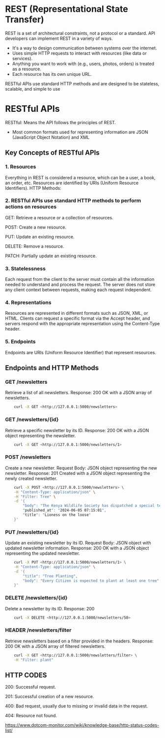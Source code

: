 
# REST (Representational State Transfer)

REST is a set of architectural constraints, not a protocol or a standard. API developers can implement REST in a variety of ways.

* It's a way to design communication between systems over the internet.
* Uses simple HTTP requests to interact with resources (like data or services).
* Anything you want to work with (e.g., users, photos, orders) is treated as a resource.
* Each resource has its own unique URL.

RESTful APIs use standard HTTP methods and are designed to be stateless, scalable, and simple to use

# RESTful APIs

RESTful: Means the API follows the principles of REST.

* Most common formats used for representing information are JSON (JavaScript Object Notation) and XML

## Key Concepts of RESTful APIs

### 1. Resources

Everything in REST is considered a resource, which can be a user, a book, an order, etc.
Resources are identified by URIs (Uniform Resource Identifiers).
HTTP Methods:

### 2. RESTful APIs use standard HTTP methods to perform actions on resources

GET: Retrieve a resource or a collection of resources.

POST: Create a new resource.

PUT: Update an existing resource.

DELETE: Remove a resource.

PATCH: Partially update an existing resource.

### 3. Statelessness

Each request from the client to the server must contain all the information needed to understand and process the request.
The server does not store any client context between requests, making each request independent.

### 4. Representations

Resources are represented in different formats such as JSON, XML, or HTML.
Clients can request a specific format via the Accept header, and servers respond with the appropriate representation using the Content-Type header.

### 5. Endpoints

Endpoints are URIs (Uniform Resource Identifier) that represent resources.

## Endpoints and HTTP Methods

### GET /newsletters

Retrieve a list of all newsletters.
Response: 200 OK with a JSON array of newsletters.

```bash
    curl -X GET <http://127.0.0.1:5000/newsletters>
```

### GET /newsletters/{id}

Retrieve a specific newsletter by its ID.
Response: 200 OK with a JSON object representing the newsletter.

```bash
    curl -X GET <http://127.0.0.1:5000/newsletters/1>
```

### POST /newsletters

Create a new newsletter.
Request Body: JSON object representing the new newsletter.
Response: 201 Created with a JSON object representing the newly created newsletter.

```bash
    curl -X POST <http://127.0.0.1:5000/newsletters> \
    -H "Content-Type: application/json" \
    -H "Filter: Tree" \
    -d '{
        "body": "The Kenya Wildlife Society has dispatched a special team to hunt down a lioness spotted in a residential area in Ongata Rongai's Nazarene area.",
        "published_at": "2024-06-05 07:15:01",
        "title": "Lioness on the loose"
    }'
```

### PUT /newsletters/{id}

Update an existing newsletter by its ID.
Request Body: JSON object with updated newsletter information.
Response: 200 OK with a JSON object representing the updated newsletter.

```bash
    curl -X PUT <http://127.0.0.1:5000/newsletters/1> \
    -H "Content-Type: application/json" \
    -d '{
        "title": "Tree Planting",
        "body": "Every Citizen is expected to plant at least one tree"
    }'
```

### DELETE /newsletters/{id}

Delete a newsletter by its ID.
Response: 200

```bash
    curl -X DELETE <http://127.0.0.1:5000/newsletters/50>
```

### HEADER /newsletters/filter

Retrieve newsletters based on a filter provided in the headers.
Response: 200 OK with a JSON array of filtered newsletters.

```bash
    curl -X GET <http://127.0.0.1:5000/newsletters/filter> \
    -H "Filter: plant"
```

## HTTP CODES

200: Successful request.

201: Successful creation of a new resource.

400: Bad request, usually due to missing or invalid data in the request.

404: Resource not found.

<https://www.dotcom-monitor.com/wiki/knowledge-base/http-status-codes-list/>

